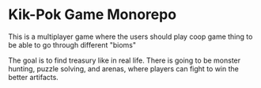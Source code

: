 # Kik-Pok Game Monorepo

This is a multiplayer game where the users should play coop game thing to be able to go through different "bioms"

The goal is to find treasury like in real life. There is going to be monster hunting, puzzle solving, 
and arenas, where players can fight to win the better artifacts.